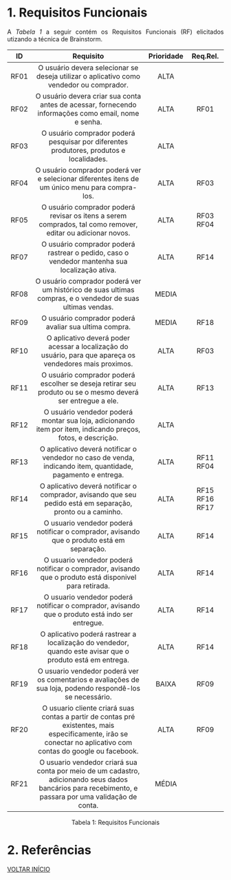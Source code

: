# 1. Requisitos Funcionais

<p align="justify">A <i>Tabela 1</i> a seguir contém os Requisitos Funcionais (RF) elicitados utizando a técnica de Brainstorm.</p>

|  ID  |                                            Requisito                                                       | Prioridade | Req.Rel.|
| :--: | :--------------------------------------------------------------------------------------------------------: | :-------:  | :-----: |
| RF01 | O usuário devera selecionar se deseja utilizar o aplicativo como vendedor ou comprador.                    |    ALTA    |         |
| RF02 | O usuário devera criar sua conta antes de acessar, fornecendo informações como email, nome e senha.        |    ALTA    |RF01     |
| RF03 | O usuário comprador poderá pesquisar por diferentes produtores, produtos e localidades.                    |    ALTA    |         |
| RF04 | O usuário comprador poderá ver e selecionar diferentes itens de um único menu para compra-los.             |    ALTA    |RF03     |
| RF05 | O usuário comprador poderá revisar os itens a serem comprados, tal como remover, editar ou adicionar novos.|    ALTA    |RF03 RF04|
| RF07 | O usuário comprador poderá rastrear o pedido, caso o vendedor mantenha sua localização ativa.              |    ALTA    |RF14     |
| RF08 | O usuário comprador poderá ver um histórico de suas ultimas compras, e o vendedor de suas ultimas vendas.  |    MEDIA   |         |
| RF09 | O usuário comprador poderá avaliar sua ultima compra.                                                      |    MEDIA   |RF18     |
| RF10 | O aplicativo deverá poder acessar a localização do usuário, para que apareça os vendedores mais proximos.  |    ALTA    |RF03     |
| RF11 | O usuário comprador poderá escolher se deseja retirar seu produto ou se o mesmo deverá ser entregue a ele. |    ALTA    |RF13     |
| RF12 | O usuário vendedor poderá montar sua loja, adicionando item por item, indicando preços, fotos, e descrição.|    ALTA    |         |
| RF13 | O aplicativo deverá notificar o vendedor no caso de venda, indicando item, quantidade, pagamento e entrega.|    ALTA    |RF11 RF04|
| RF14 | O aplicativo deverá notificar o comprador, avisando que seu pedido está em separação, pronto ou a caminho. |    ALTA    |RF15 RF16  RF17|
| RF15 | O usuario vendedor poderá notificar o comprador, avisando que o produto está em separação.                 |    ALTA    |RF14     |
| RF16 | O usuario vendedor poderá notificar o comprador, avisando que o produto está disponivel para retirada.     |    ALTA    |RF14     |
| RF17 | O usuario vendedor poderá notificar o comprador, avisando que o produto está indo ser entregue.            |    ALTA    |RF14     |
| RF18 | O aplicativo poderá rastrear a localização do vendedor, quando este avisar que o produto está em entrega.  |    ALTA    |RF14     |
| RF19 | O usuario vendedor poderá ver os comentarios e avaliações de sua loja, podendo respondê-los se necessário. |    BAIXA   |RF09     |
| RF20 | O usuario cliente criará suas contas a partir de contas pré existentes, mais especificamente, irão se conectar no aplicativo com contas do google ou facebook. |    ALTA   |RF09     |  
| RF21 | O usuario vendedor criará sua conta por meio de um cadastro, adicionando seus dados bancários para recebimento, e passara por uma validação de conta. |  MÉDIA   |     |

<p style="text-align: center; width:100%">Tabela 1: Requisitos Funcionais</p>

# 2. Referências


<a href="../README.md">VOLTAR INÍCIO</a>
